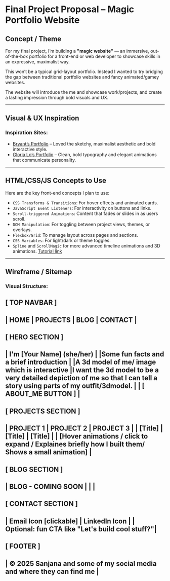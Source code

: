 # Final Project Proposal – Magic Portfolio Website

## Concept / Theme

For my final project, I’m building a **"magic website"** — an immersive, out-of-the-box portfolio for a front-end or web developer to showcase skills in an expressive, maximalist way. 

This won’t be a typical grid-layout portfolio. Instead I wanted to try bridging the gap between traditional portfolio websites and fancy animated/gamey websites.

The website will introduce the me and showcase work/projects, and create a lasting impression through bold visuals and UX. 

---

## Visual & UX Inspiration

### Inspiration Sites:
- [Bryant’s Portfolio](https://bryant.codes/) – Loved the sketchy, maximalist aesthetic and bold interactive style.
- [Gloria Lo’s Portfolio](https://www.glorialo.design) – Clean, bold typography and elegant animations that communicate personality.



---

##  HTML/CSS/JS Concepts to Use

Here are the key front-end concepts I plan to use:

- `CSS Transforms & Transitions`: For hover effects and animated cards.
- `JavaScript Event Listeners`: For interactivity on buttons and links.
- `Scroll-triggered Animations`: Content that fades or slides in as users scroll.
- `DOM Manipulation`: For toggling between project views, themes, or overlays.
- `Flexbox/Grid`: To manage layout across pages and sections.
- `CSS Variables`: For light/dark or theme toggles.
- `Spline` and `ScrollMagic` for more advanced timeline animations and 3D animations. [Tutorial link](https://windmaomao.medium.com/bring-3d-content-to-websites-with-spline-5eb8c2ce3ab8)

---

## Wireframe / Sitemap

### Visual Structure:

[ TOP NAVBAR ]
--------------------------------------------------
| HOME | PROJECTS | BLOG | CONTACT |
--------------------------------------------------

[ HERO SECTION ]
--------------------------------------------------
| I'm [Your Name] (she/her)                        |
|Some fun facts and a brief introduction          |
|A 3d model of me/ image which is interactive 
|I want the 3d model to be a very detailed depiction of me so that I can tell a story using parts of my outfit/3dmodel. |
| [ ABOUT_ME BUTTON ]                             |
--------------------------------------------------

[ PROJECTS SECTION ]
--------------------------------------------------
| PROJECT 1 | PROJECT 2 | PROJECT 3               |
| [Title]   | [Title]   | [Title]                 |
| [Hover animations / click to expand / Explaines briefly how I built them/ Shows a small animation]            |
--------------------------------------------------

[ BLOG SECTION ]
--------------------------------------------------
| BLOG - COMING SOON                             |
|           |
--------------------------------------------------

[ CONTACT SECTION ]
--------------------------------------------------
| Email Icon [clickable]  | LinkedIn Icon         |
| Optional: fun CTA like "Let's build cool stuff?"|
--------------------------------------------------

[ FOOTER ]
--------------------------------------------------
| © 2025 Sanjana  and some of my social media and where they can find me     |
--------------------------------------------------